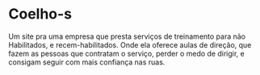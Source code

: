 # Coelho-s
Um site pra uma empresa que presta serviços de treinamento para não Habilitados, e recem-habilitados. Onde ela oferece aulas de direção, que fazem as pessoas que contratam o serviço, perder o medo de dirigir, e consigam seguir com mais confiança nas ruas. 
